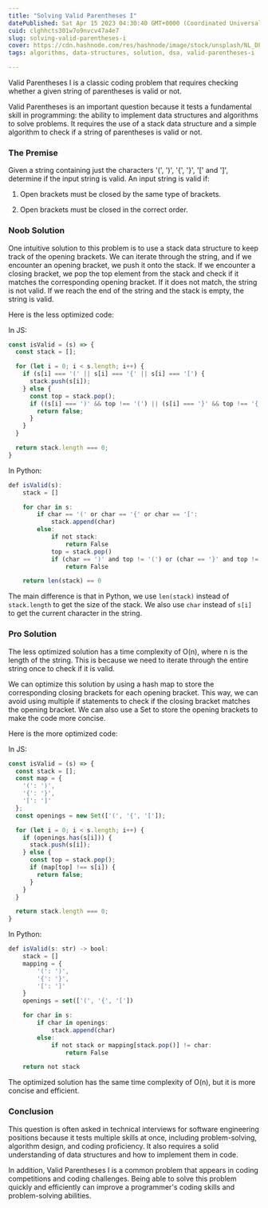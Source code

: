 ```yaml
---
title: "Solving Valid Parentheses I"
datePublished: Sat Apr 15 2023 04:30:40 GMT+0000 (Coordinated Universal Time)
cuid: clghhcts301w7o9nvcv47a4e7
slug: solving-valid-parentheses-i
cover: https://cdn.hashnode.com/res/hashnode/image/stock/unsplash/NL_DF0Klepc/upload/526bbf3c0df977225270dc969a021a80.jpeg
tags: algorithms, data-structures, solution, dsa, valid-parentheses-i

---
```


Valid Parentheses I is a classic coding problem that requires checking whether a given string of parentheses is valid or not.

Valid Parentheses is an important question because it tests a fundamental skill in programming: the ability to implement data structures and algorithms to solve problems. It requires the use of a stack data structure and a simple algorithm to check if a string of parentheses is valid or not.

### The Premise

Given a string containing just the characters '(', ')', '{', '}', '\[' and '\]', determine if the input string is valid. An input string is valid if:

1. Open brackets must be closed by the same type of brackets.
    
2. Open brackets must be closed in the correct order.
    

### Noob Solution

One intuitive solution to this problem is to use a stack data structure to keep track of the opening brackets. We can iterate through the string, and if we encounter an opening bracket, we push it onto the stack. If we encounter a closing bracket, we pop the top element from the stack and check if it matches the corresponding opening bracket. If it does not match, the string is not valid. If we reach the end of the string and the stack is empty, the string is valid.

Here is the less optimized code:

In JS:

```javascript
const isValid = (s) => {
  const stack = [];

  for (let i = 0; i < s.length; i++) {
    if (s[i] === '(' || s[i] === '{' || s[i] === '[') {
      stack.push(s[i]);
    } else {
      const top = stack.pop();
      if ((s[i] === ')' && top !== '(') || (s[i] === '}' && top !== '{') || (s[i] === ']' && top !== '[')) {
        return false;
      }
    }
  }

  return stack.length === 0;
}
```

In Python:

```javascript
def isValid(s):
    stack = []

    for char in s:
        if char == '(' or char == '{' or char == '[':
            stack.append(char)
        else:
            if not stack:
                return False
            top = stack.pop()
            if (char == ')' and top != '(') or (char == '}' and top != '{') or (char == ']' and top != '['):
                return False

    return len(stack) == 0
```

The main difference is that in Python, we use `len(stack)` instead of `stack.length` to get the size of the stack. We also use `char` instead of `s[i]` to get the current character in the string.

### Pro Solution

The less optimized solution has a time complexity of O(n), where n is the length of the string. This is because we need to iterate through the entire string once to check if it is valid.

We can optimize this solution by using a hash map to store the corresponding closing brackets for each opening bracket. This way, we can avoid using multiple if statements to check if the closing bracket matches the opening bracket. We can also use a Set to store the opening brackets to make the code more concise.

Here is the more optimized code:

In JS:

```javascript
const isValid = (s) => {
  const stack = [];
  const map = {
    '(': ')',
    '{': '}',
    '[': ']'
  };
  const openings = new Set(['(', '{', '[']);

  for (let i = 0; i < s.length; i++) {
    if (openings.has(s[i])) {
      stack.push(s[i]);
    } else {
      const top = stack.pop();
      if (map[top] !== s[i]) {
        return false;
      }
    }
  }

  return stack.length === 0;
}
```

In Python:

```javascript
def isValid(s: str) -> bool:
    stack = []
    mapping = {
        '(': ')',
        '{': '}',
        '[': ']'
    }
    openings = set(['(', '{', '['])

    for char in s:
        if char in openings:
            stack.append(char)
        else:
            if not stack or mapping[stack.pop()] != char:
                return False

    return not stack
```

The optimized solution has the same time complexity of O(n), but it is more concise and efficient.

### Conclusion

This question is often asked in technical interviews for software engineering positions because it tests multiple skills at once, including problem-solving, algorithm design, and coding proficiency. It also requires a solid understanding of data structures and how to implement them in code.

In addition, Valid Parentheses I is a common problem that appears in coding competitions and coding challenges. Being able to solve this problem quickly and efficiently can improve a programmer's coding skills and problem-solving abilities.